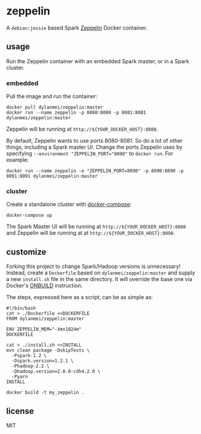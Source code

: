 
# zeppelin

A `debian:jessie` based Spark [Zeppelin](http://zeppelin.incubator.apache.org) Docker container.

## usage

Run the Zeppelin container with an embedded Spark master, or in a Spark cluster.

### embedded

Pull the image and run the container:

```
docker pull dylanmei/zeppelin:master
docker run --name zeppelin -p 8080:8080 -p 8081:8081 dylanmei/zeppelin:master
```

Zeppelin will be running at `http://${YOUR_DOCKER_HOST}:8080`.

By default, Zeppelin wants to use ports 8080-8081. So do a lot of other things, including a Spark master UI. Change the ports Zeppelin uses by specifying `--environment "ZEPPELIN_PORT="8090"` to `docker run`. For example:

```
docker run --name zeppelin -e "ZEPPELIN_PORT=8090" -p 8090:8090 -p 8091:8091 dylanmei/zeppelin:master
```

### cluster

Create a standalone cluster with [docker-compose](http://docs.docker.com/compose):

```
docker-compose up
```

The Spark Master UI will be running at `http://${YOUR_DOCKER_HOST}:8080` and Zeppelin will be running at at `http://${YOUR_DOCKER_HOST}:8090`.

## customize

Forking this project to change Spark/Hadoop versions is unnecessary! Instead, create a `Dockerfile` based on `dylanmei/zeppelin:master` and supply a new `install.sh` file in the same directory. It will override the base one via Docker's [ONBUILD](https://docs.docker.com/reference/builder/#onbuild) instruction.

The steps, expressed here as a script, can be as simple as:

```
#!/bin/bash
cat > ./Dockerfile <<DOCKERFILE
FROM dylanmei/zeppelin:master

ENV ZEPPELIN_MEM="-Xmx1024m"
DOCKERFILE

cat > ./install.sh <<INSTALL
mvn clean package -DskipTests \
  -Pspark-1.2 \
  -Dspark.version=1.2.1 \
  -Phadoop-2.2 \
  -Dhadoop.version=2.0.0-cdh4.2.0 \
  -Pyarn
INSTALL

docker build -t my_zeppelin .
```

## license

MIT
